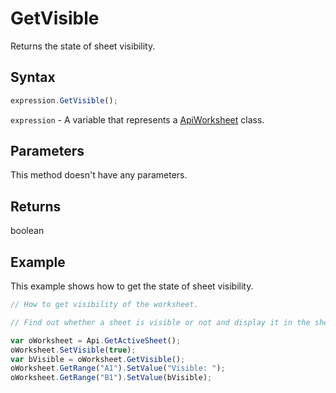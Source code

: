 # GetVisible

Returns the state of sheet visibility.

## Syntax

```javascript
expression.GetVisible();
```

`expression` - A variable that represents a [ApiWorksheet](../ApiWorksheet.md) class.

## Parameters

This method doesn't have any parameters.

## Returns

boolean

## Example

This example shows how to get the state of sheet visibility.

```javascript editor-xlsx
// How to get visibility of the worksheet.

// Find out whether a sheet is visible or not and display it in the sheet.

var oWorksheet = Api.GetActiveSheet();
oWorksheet.SetVisible(true);
var bVisible = oWorksheet.GetVisible();
oWorksheet.GetRange("A1").SetValue("Visible: ");
oWorksheet.GetRange("B1").SetValue(bVisible);
```
